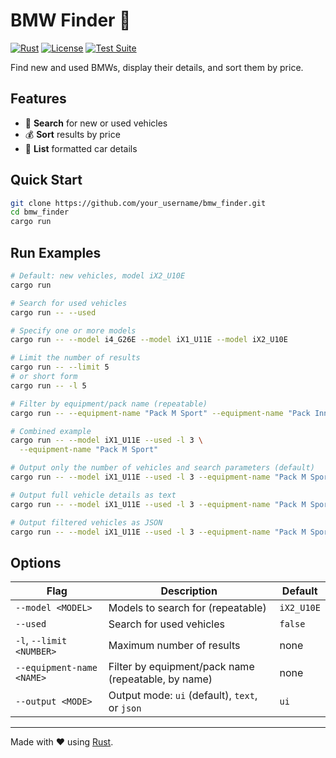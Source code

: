 # BMW Finder 🚗

[![Rust](https://img.shields.io/badge/Rust-🦀-orange.svg)](https://www.rust-lang.org/)
[![License](https://img.shields.io/badge/License-MIT-blue.svg)](LICENSE)
[![Test Suite](https://github.com/Riges/bmw-finder/actions/workflows/ci.yml/badge.svg?branch=master)](https://github.com/Riges/bmw-finder/actions/workflows/ci.yml)

Find new and used BMWs, display their details, and sort them by price.

## Features

- 🔎 **Search** for new or used vehicles
- 💰 **Sort** results by price
- 📜 **List** formatted car details

## Quick Start

```bash
git clone https://github.com/your_username/bmw_finder.git
cd bmw_finder
cargo run
```

## Run Examples

```bash
# Default: new vehicles, model iX2_U10E
cargo run

# Search for used vehicles
cargo run -- --used

# Specify one or more models
cargo run -- --model i4_G26E --model iX1_U11E --model iX2_U10E

# Limit the number of results
cargo run -- --limit 5
# or short form
cargo run -- -l 5

# Filter by equipment/pack name (repeatable)
cargo run -- --equipment-name "Pack M Sport" --equipment-name "Pack Innovation"

# Combined example
cargo run -- --model iX1_U11E --used -l 3 \
  --equipment-name "Pack M Sport"

# Output only the number of vehicles and search parameters (default)
cargo run -- --model iX1_U11E --used -l 3 --equipment-name "Pack M Sport"

# Output full vehicle details as text
cargo run -- --model iX1_U11E --used -l 3 --equipment-name "Pack M Sport" --output text

# Output filtered vehicles as JSON
cargo run -- --model iX1_U11E --used -l 3 --equipment-name "Pack M Sport" --output json
```

## Options

| Flag                      | Description                                         | Default    |
| ------------------------- | --------------------------------------------------- | ---------- |
| `--model <MODEL>`         | Models to search for (repeatable)                   | `iX2_U10E` |
| `--used`                  | Search for used vehicles                            | `false`    |
| `-l`, `--limit <NUMBER>`  | Maximum number of results                           | none       |
| `--equipment-name <NAME>` | Filter by equipment/pack name (repeatable, by name) | none       |
| `--output <MODE>`         | Output mode: `ui` (default), `text`, or `json`      | `ui`       |

---

Made with ❤️ using [Rust](https://www.rust-lang.org/).
